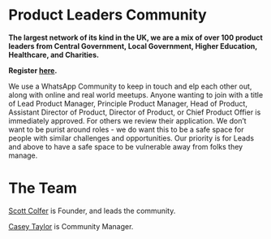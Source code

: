 # Product Leaders Community

**The largest network of its kind in the UK, we are a mix of over 100 product leaders from Central Government, Local Government, Higher Education, Healthcare, and Charities.** 

**Register [here](https://forms.gle/VLWA68ovMXHWA7AM6).**

We use a WhatsApp Community to keep in touch and elp each other out, along with online and real world meetups. Anyone wanting to join with a title of Lead Product Manager, Principle Product Manager, Head of Product, Assistant Director of Product, Director of Product, or Chief Product Offier is immediately approved. For others we review their application. We don’t want to be purist around roles - we do want this to be a safe space for people with similar challenges and opportunities. Our priority is for Leads and above to have a safe space to be vulnerable away from folks they manage.

# The Team

[Scott Colfer](https://www.linkedin.com/in/scottcolfer/) is Founder, and leads the community.

[Casey Taylor](https://www.linkedin.com/in/casey-taylor2000/) is Community Manager.
